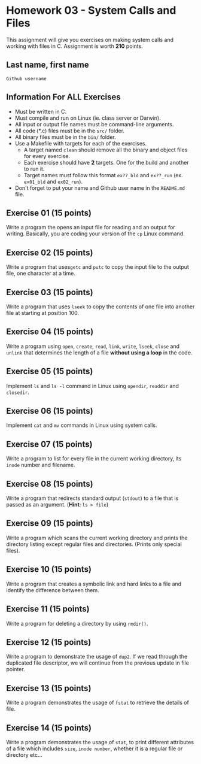# Homework 03 - System Calls and Files

This assignment will give you exercises on making system calls and working with files in C.  Assignment is worth **210** points.

## Last name, first name

`Github username`

## Information For **ALL** Exercises

- Must be written in C.
- Must compile and run on Linux (ie. class server or Darwin).
- All input or output file names must be command-line arguments.
- All code (*.c) files must be in the `src/` folder.
- All binary files must be in the `bin/` folder.
- Use a Makefile with targets for each of the exercises.
  - A target named `clean` should remove all the binary and object files for every exercise.
  - Each exercise should have **2** targets.  One for the build and another to run it.
  - Target names must follow this format `ex??_bld` and `ex??_run` (ex. `ex01_bld` and `ex02_run`).
- Don't forget to put your name and Github user name in the `README.md` file.

## Exercise 01 (15 points)

Write a program the opens an input file for reading and an output for writing.  Basically, you are coding your version of the `cp` Linux command.

## Exercise 02 (15 points)

Write a program that uses`getc` and `putc` to copy the input file to the output file, one character at a time.

## Exercise 03 (15 points)

Write a program that uses `lseek` to copy the contents of one file into another file at starting at position 100.

## Exercise 04 (15 points)

Write a program using `open`, `create`, `read`, `link`, `write`, `lseek`, `close` and `unlink` that determines the length of a file **without using a loop** in the code.

## Exercise 05 (15 points)

Implement `ls` and `ls -l` command in Linux using `opendir`, `readdir` and `closedir`.

## Exercise 06 (15 points)

Implement `cat` and `mv` commands in Linux using system calls.

## Exercise 07 (15 points)

Write a program to list for every file in the current working directory, its `inode` number and filename.

## Exercise 08 (15 points)

Write a program that redirects standard output (`stdout`) to a file that is passed as an argument. (**Hint**: `ls > file`)

## Exercise 09 (15 points)

Write a program which scans the current working directory and prints the directory listing except regular files and directories. (Prints only special files).

## Exercise 10 (15 points)

Write a program that creates a symbolic link and hard links to a file and identify the difference between them.

## Exercise 11 (15 points)

Write a program for deleting a directory by using `rmdir()`.

## Exercise 12 (15 points)

Write a program to demonstrate the usage of `dup2`. If we read through the duplicated file descriptor, we will continue from the previous update in file pointer.

## Exercise 13 (15 points)

Write a program demonstrates the usage of `fstat` to retrieve the details of file.

## Exercise 14 (15 points)

Write a program demonstrates the usage of `stat`, to print different attributes of a file which includes `size`, `inode number`, whether it is a regular file or directory etc...
